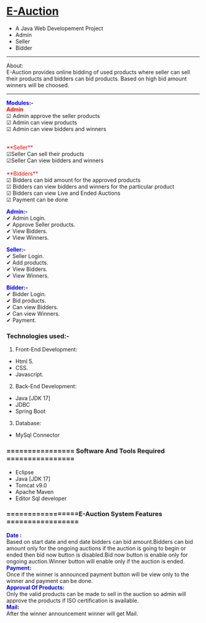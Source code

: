# <a href="" target="_blank">E-Auction</a> 
- A Java Web Developement Project
- Admin
- Seller
- Bidder 

<hr>
<bold>About:</bold><br>
  E-Auction provides online bidding of used products where seller can sell their products and bidders can bid products. Based on high bid amount winners will be choosed.
<hr>

<span style="color:blue">**Modules:-**</span><br>
<span style="color:red">**Admin**</span><br>
<span>&#9745;</span> Admin approve the seller products<br>
<span>&#9745;</span> Admin can view products <br>
<span>&#9745;</span> Admin can view bidders and winners<br>

<br>
<span style="color:red">**Seller**</span><br>
<span>&#9745;</span>Seller Can sell their products<br>
<span>&#9745;</span>Seller Can view bidders and winners<br>


<br>
<span style="color:red">**Bidders**</span><br>
<span>&#9745;</span> Bidders can bid amount for the approved products<br>
<span>&#9745;</span> Bidders can view bidders and winners for the particular product<br>
<span>&#9745;</span> Bidders can view Live and Ended Auctions<br>
<span>&#9745;</span> Payment can be done <br>

<span style="color:blue">**Admin:-**</span><br>
<span>&#10004;</span> Admin Login.<br>
<span>&#10004;</span> Approve Seller products.<br>
<span>&#10004;</span> View Bidders.<br>
<span>&#10004;</span> View Winners.<br>
>

<span style="color:blue">**Seller:-**</span><br>
<span>&#10004;</span> Seller Login.<br>
<span>&#10004;</span> Add products.<br>
<span>&#10004;</span> View Bidders.<br>
<span>&#10004;</span> View Winners.<br>


<span style="color:blue">**Bidder:-**</span><br>
<span>&#10004;</span> Bidder Login.<br>
<span>&#10004;</span> Bid products.<br>
<span>&#10004;</span> Can view Bidders.<br>
<span>&#10004;</span> Can view Winners.<br>
<span>&#10004;</span> Payment.<br>


### Technologies used:-
1. Front-End Development:
- Html 5.
- CSS.
- Javascript.

2. Back-End Development:
- Java [JDK 17]
- JDBC
- Spring Boot

3. Database:
-  MySql Connector

### ================ Software And Tools Required ================
- Eclipse
- Java [JDK 17]
- Tomcat v9.0
- Apache Maven
- Editor Sql developer


### =================E-Auction System Features  =================
<span style="color:blue">**Date :**</span><br>
       Based on start date and end date bidders can bid amount.Bidders can bid amount only for the ongoing auctions if the auction is going to begin or ended then bid now button is disabled.Bid now button  is enable only for ongoing auction.Winner button will enable only if the auction is ended.<br>
<span style="color:blue">**Payment:**</span><br>
      Once if the winner is announced payment button will be view only to the winner and payment can be done.<br>
<span style="color:blue">**Approval Of Products:**</span><br>
     Only the valid products can be made to sell in the auction so admin will approve the products if ISO certification is available.<br>
<span style="color:blue">**Mail:**</span><br>
     After the winner announcement winner will get Mail.

